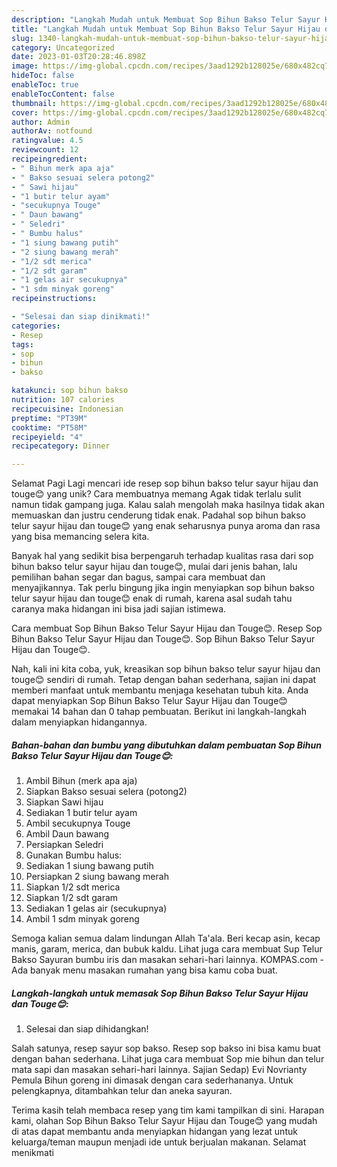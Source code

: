 ```yaml
---
description: "Langkah Mudah untuk Membuat Sop Bihun Bakso Telur Sayur Hijau dan Touge😊 yang Lezat Sekali, Lezat"
title: "Langkah Mudah untuk Membuat Sop Bihun Bakso Telur Sayur Hijau dan Touge😊 yang Lezat Sekali, Lezat"
slug: 1340-langkah-mudah-untuk-membuat-sop-bihun-bakso-telur-sayur-hijau-dan-touge-yang-lezat-sekali-lezat
category: Uncategorized
date: 2023-01-03T20:28:46.898Z
image: https://img-global.cpcdn.com/recipes/3aad1292b128025e/680x482cq70/sop-bihun-bakso-telur-sayur-hijau-dan-touge-foto-resep-utama.jpg
hideToc: false
enableToc: true
enableTocContent: false
thumbnail: https://img-global.cpcdn.com/recipes/3aad1292b128025e/680x482cq70/sop-bihun-bakso-telur-sayur-hijau-dan-touge-foto-resep-utama.jpg
cover: https://img-global.cpcdn.com/recipes/3aad1292b128025e/680x482cq70/sop-bihun-bakso-telur-sayur-hijau-dan-touge-foto-resep-utama.jpg
author: Admin
authorAv: notfound
ratingvalue: 4.5
reviewcount: 12
recipeingredient:
- " Bihun merk apa aja"
- " Bakso sesuai selera potong2"
- " Sawi hijau"
- "1 butir telur ayam"
- "secukupnya Touge"
- " Daun bawang"
- " Seledri"
- " Bumbu halus"
- "1 siung bawang putih"
- "2 siung bawang merah"
- "1/2 sdt merica"
- "1/2 sdt garam"
- "1 gelas air secukupnya"
- "1 sdm minyak goreng"
recipeinstructions:

- "Selesai dan siap dinikmati!"
categories:
- Resep
tags:
- sop
- bihun
- bakso

katakunci: sop bihun bakso 
nutrition: 107 calories
recipecuisine: Indonesian
preptime: "PT39M"
cooktime: "PT58M"
recipeyield: "4"
recipecategory: Dinner

---
```



Selamat Pagi Lagi mencari ide resep sop bihun bakso telur sayur hijau dan touge😊 yang unik? Cara membuatnya memang Agak tidak terlalu sulit namun tidak gampang juga. Kalau salah mengolah maka hasilnya tidak akan memuaskan dan justru cenderung tidak enak. Padahal sop bihun bakso telur sayur hijau dan touge😊 yang enak seharusnya punya aroma dan rasa yang bisa memancing selera kita.


Banyak hal yang sedikit bisa berpengaruh terhadap kualitas rasa dari sop bihun bakso telur sayur hijau dan touge😊, mulai dari jenis bahan, lalu pemilihan bahan segar dan bagus, sampai cara membuat dan menyajikannya. Tak perlu bingung jika ingin menyiapkan sop bihun bakso telur sayur hijau dan touge😊 enak di rumah, karena asal sudah tahu caranya maka hidangan ini bisa jadi sajian istimewa.

Cara membuat Sop Bihun Bakso Telur Sayur Hijau dan Touge😊. Resep Sop Bihun Bakso Telur Sayur Hijau dan Touge😊. Sop Bihun Bakso Telur Sayur Hijau dan Touge😊.


Nah, kali ini kita coba, yuk, kreasikan sop bihun bakso telur sayur hijau dan touge😊 sendiri di rumah. Tetap dengan bahan sederhana, sajian ini dapat memberi manfaat untuk membantu menjaga kesehatan tubuh kita. Anda dapat menyiapkan Sop Bihun Bakso Telur Sayur Hijau dan Touge😊 memakai 14 bahan dan 0 tahap pembuatan. Berikut ini langkah-langkah dalam menyiapkan hidangannya.

<!--inarticleads1-->

##### Bahan-bahan dan bumbu yang dibutuhkan dalam pembuatan Sop Bihun Bakso Telur Sayur Hijau dan Touge😊:

1. Ambil  Bihun (merk apa aja)
1. Siapkan  Bakso sesuai selera (potong2)
1. Siapkan  Sawi hijau
1. Sediakan 1 butir telur ayam
1. Ambil secukupnya Touge
1. Ambil  Daun bawang
1. Persiapkan  Seledri
1. Gunakan  Bumbu halus:
1. Sediakan 1 siung bawang putih
1. Persiapkan 2 siung bawang merah
1. Siapkan 1/2 sdt merica
1. Siapkan 1/2 sdt garam
1. Sediakan 1 gelas air (secukupnya)
1. Ambil 1 sdm minyak goreng


Semoga kalian semua dalam lindungan Allah Ta&#39;ala. Beri kecap asin, kecap manis, garam, merica, dan bubuk kaldu. Lihat juga cara membuat Sup Telur Bakso Sayuran bumbu iris dan masakan sehari-hari lainnya. KOMPAS.com - Ada banyak menu masakan rumahan yang bisa kamu coba buat. 

<!--inarticleads2-->

##### Langkah-langkah untuk memasak Sop Bihun Bakso Telur Sayur Hijau dan Touge😊:


1. Selesai dan siap dihidangkan!

Salah satunya, resep sayur sop bakso. Resep sop bakso ini bisa kamu buat dengan bahan sederhana. Lihat juga cara membuat Sop mie bihun dan telur mata sapi dan masakan sehari-hari lainnya. Sajian Sedap) Evi Novrianty Pemula Bihun goreng ini dimasak dengan cara sederhananya. Untuk pelengkapnya, ditambahkan telur dan aneka sayuran. 

Terima kasih telah membaca resep yang tim kami tampilkan di sini. Harapan kami, olahan Sop Bihun Bakso Telur Sayur Hijau dan Touge😊 yang mudah di atas dapat membantu anda menyiapkan hidangan yang lezat untuk keluarga/teman maupun menjadi ide untuk berjualan makanan. Selamat menikmati
